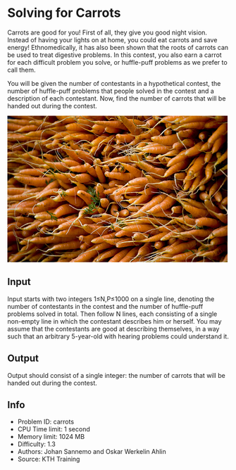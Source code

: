 # Solving for Carrots

Carrots are good for you! First of all, they give you good night vision. Instead of having your lights on at home, you could eat carrots and save energy! Ethnomedically, it has also been shown that the roots of carrots can be used to treat digestive problems. In this contest, you also earn a carrot for each difficult problem you solve, or huffle-puff problems as we prefer to call them.

You will be given the number of contestants in a hypothetical contest, the number of huffle-puff problems that people solved in the contest and a description of each contestant. Now, find the number of carrots that will be handed out during the contest.

![wizard](./img/img-0001.jpg)

## Input

Input starts with two integers 1≤N,P≤1000 on a single line, denoting the number of contestants in the contest and the number of huffle-puff problems solved in total. Then follow N lines, each consisting of a single non-empty line in which the contestant describes him or herself. You may assume that the contestants are good at describing themselves, in a way such that an arbitrary 5-year-old with hearing problems could understand it.

## Output

Output should consist of a single integer: the number of carrots that will be handed out during the contest.

## Info

- Problem ID: carrots
- CPU Time limit: 1 second
- Memory limit: 1024 MB
- Difficulty: 1.3
- Authors: Johan Sannemo and Oskar Werkelin Ahlin
- Source: KTH Training
